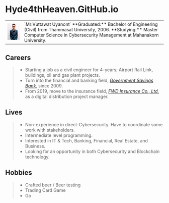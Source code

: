 # Hyde4thHeaven.GitHub.io

<table border="0">
 <tr>
    <td><img src="profile.jpg" alt="drawing" width="150"/></td>
    <td>`Mr.Vuttawat Uyanont`  
**Graduated:** Bachelor of Engineering (Civil) from Thammasat University, 2006.  
**Studying:** Master Computer Science in Cybersecurity Management at Mahanakorn University.  </td>
 </tr>
</table>

## Careers
> + Starting a job as a civil engineer for 4-years; Airport Rail Link, buildings, oil and gas plant projects.  
> + Turn into the financial and banking field, *[Government Savings Bank](https://www.gsb.or.th)*, since 2009.  
> + From 2019, move to the insurance field, *[FWD Insurance Co., Ltd.](https://www.fwd.co.th)* as a digital distribution project manager.  

## Lives
> + Non-experience in direct-Cybersecurity. Have to coordinate some work with stakeholders.  
> + Intermediate level programming.  
> + Interested in IT & Tech, Banking, Financial, Real Estate, and Business.  
> + Looking for an opportunity in both Cybersecurity and Blockchain technology.  

## Hobbies
> + Crafted beer / Beer testing  
> + Trading Card Game  
> + Go  
